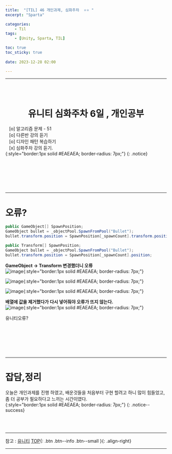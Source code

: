 ```yaml
---
title:  "[TIL] 46 개인과제, 심화주차  ⭐⭐ "
excerpt: "Sparta"

categories:
    - Til
tags:
    - [Unity, Sparta, TIL]

toc: true
toc_sticky: true
 
date: 2023-12-28 02:00

---
```

- - -

<BR><BR>


<center><H1>  유니티 심화주차 6일 , 개인공부 </H1></center>

&nbsp;&nbsp; [o] 알고리즘 문제  - 51  
&nbsp;&nbsp; [o] 다른반 강의 듣기  
&nbsp;&nbsp; [o] 디자인 패턴 복습하기   
&nbsp;&nbsp; [x] 심화주차 강의 듣기.  
{:style="border:1px solid #EAEAEA; border-radius: 7px;"}
{: .notice}  

<br><br><br><br><br>
- - - 

# 오류?

<div class="notice--primary" markdown="1"> 

```c#
public GameObject[] SpawnPosition;
GameObject bullet = _objectPool.SpawnFromPool("Bullet");
bullet.transform.position = SpawnPosition[_spawnCount].transform.position;

public Transform[] SpawnPosition;
GameObject bullet = _objectPool.SpawnFromPool("Bullet");
bullet.transform.position = SpawnPosition[_spawnCount].position;
```
</div>

**GameObject -> Transform 변경했더니 오류**  
![image](https://github.com/levell1/levell1.github.io/assets/96651722/9bc99052-2f44-4342-b0da-ceb22f71dbcc){:style="border:1px solid #EAEAEA; border-radius: 7px;"}  

![image](https://github.com/levell1/levell1.github.io/assets/96651722/acc273f1-9989-4316-ac3e-c93a128c7c12){:style="border:1px solid #EAEAEA; border-radius: 7px;"}  

![image](https://github.com/levell1/levell1.github.io/assets/96651722/8f929963-9040-488d-8113-e3c4f06e3892){:style="border:1px solid #EAEAEA; border-radius: 7px;"}  

**배열에 값을 제거했다가 다시 넣어줘야 오류가 뜨지 않는다.**  
![image](https://github.com/levell1/levell1.github.io/assets/96651722/5c638a02-c7c5-4970-a2e6-1a22ff615d86){:style="border:1px solid #EAEAEA; border-radius: 7px;"}  

유니티오류?  

<br><br><br><br><br>
- - - 

# 잡담,정리
오늘은 개인과제를 진행 하였고, 배운것들을 처음부터 구현 할려고 하니 많이 힘들었고, 좀 더 공부가 필요하다고 느끼는 시간이였다.  
{:style="border:1px solid #EAEAEA; border-radius: 7px;"}
{: .notice--success}  
 

<br><br>
- - -

참고 : [유니티](https://docs.unity3d.com/kr/)
[TOP](#){: .btn .btn--info .btn--small }{: .align-right}
<br>
- - -
